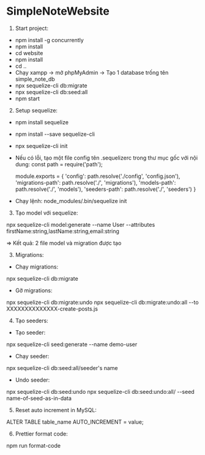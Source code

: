 # SimpleNoteWebsite

1. Start project:

- npm install -g concurrently
- npm install
- cd website
- npm install
- cd ..
- Chạy xampp -> mở phpMyAdmin -> Tạo 1 database trống tên simple_note_db
- npx sequelize-cli db:migrate
- npx sequelize-cli db:seed:all
- npm start

2. Setup sequelize:

- npm install sequelize
- npm install --save sequelize-cli
- npx sequelize-cli init
- Nếu có lỗi, tạo một file config tên .sequelizerc trong thư mục gốc với nội dung:
  const path = require('path');

  module.exports = {
  'config': path.resolve('./config', 'config.json'),
  'migrations-path': path.resolve('./', 'migrations'),
  'models-path': path.resolve('./', 'models'),
  'seeders-path': path.resolve('./', 'seeders')
  }

- Chạy lệnh: node_modules/.bin/sequelize init

3. Tạo model với sequelize:

npx sequelize-cli model:generate --name User --attributes firstName:string,lastName:string,email:string

=> Kết quả: 2 file model và migration được tạo

3. Migrations:

- Chạy migrations:

npx sequelize-cli db:migrate

- Gỡ migrations:

npx sequelize-cli db:migrate:undo
npx sequelize-cli db:migrate:undo:all --to XXXXXXXXXXXXXX-create-posts.js

4. Tạo seeders:

- Tạo seeder:

npx sequelize-cli seed:generate --name demo-user

- Chạy seeder:

npx sequelize-cli db:seed:all/seeder's name

- Undo seeder:

npx sequelize-cli db:seed:undo
npx sequelize-cli db:seed:undo:all/ --seed name-of-seed-as-in-data

5. Reset auto increment in MySQL:

ALTER TABLE table_name AUTO_INCREMENT = value;

6. Prettier format code:

npm run format-code

